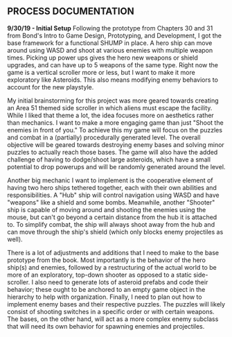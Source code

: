 ## PROCESS DOCUMENTATION ##

**9/30/19 - Initial Setup**
Following the prototype from Chapters 30 and 31 from Bond's Intro to Game Design, Prototyping, and Development, I got the base framework for a functional SHUMP in place. A hero ship can move around using WASD and shoot at various enemies with multiple weapon times. Picking up power ups gives the hero new weapons or shield upgrades, and can have up to 5 weapons of the same type. Right now the game is a vertical scroller more or less, but I want to make it more exploratory like Asteroids. This also means modifying enemy behaviors to account for the new playstyle.

My initial brainstorming for this project was more geared towards creating an Area 51 themed side scroller in which aliens must escape the facility. While I liked that theme a lot, the idea focuses more on aesthetics rather than mechanics. I want to make a more engaging game than just "Shoot the enemies in front of you." To achieve this my game will focus on the puzzles and combat in a (partially) procedurally generated level. The overall objective will be geared towards destroying enemy bases and solving minor puzzles to actually reach those bases. The game will also have the added challenge of having to dodge/shoot large asteroids, which have a small potential to drop powerups and will be randomly generated around the level.

Another big mechanic I want to implement is the cooperative element of having two hero ships tethered together, each with their own abilities and responsibilities. A "Hub" ship will control navigation using WASD and have "weapons" like a shield and some bombs. Meanwhile, another "Shooter" ship is capable of moving around and shooting the enemies using the mouse, but can't go beyond a certain distance from the hub it is attached to. To simplify combat, the ship will always shoot away from the hub and can move through the ship's shield (which only blocks enemy projectiles as well).

There is a lot of adjustments and additions that I need to make to the base prototype from the book. Most importantly is the behavior of the hero ship(s) and enemies, followed by a restructuring of the actual world to be more of an exploratory, top-down shooter as opposed to a static side-scroller. I also need to generate lots of asteroid prefabs and code their behavior; these ought to be anchored to an empty game object in the hierarchy to help with organization. Finally, I need to plan out how to implement enemy bases and their respective puzzles. The puzzles will likely consist of shooting switches in a specific order or with certain weapons. The bases, on the other hand, will act as a more complex enemy subclass that will need its own behavior for spawning enemies and projectiles.
